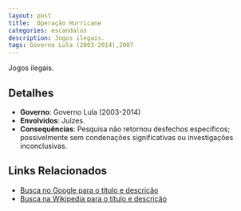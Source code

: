 ```yaml
---
layout: post
title:  Operação Hurricane
categories: escandalos
description: Jogos ilegais.
tags: Governo Lula (2003-2014),2007
---
```


Jogos ilegais.

## Detalhes
- **Governo**: Governo Lula (2003-2014)
- **Envolvidos**: Juízes.
- **Consequências**: Pesquisa não retornou desfechos específicos; possivelmente sem condenações significativas ou investigações inconclusivas.

## Links Relacionados
- [Busca no Google para o título e descrição](https://www.google.com/search?q=Opera%C3%A7%C3%A3o%20Hurricane%20Jogos%20ilegais.%20Governo%20Lula%20%282003-2014%29)
- [Busca na Wikipedia para o título e descrição](https://en.wikipedia.org/w/index.php?search=Opera%C3%A7%C3%A3o%20Hurricane%20Jogos%20ilegais.%20Governo%20Lula%20%282003-2014%29)
